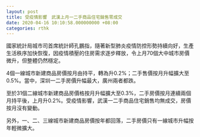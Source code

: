 ```yaml
---
layout: post
title: 受疫情影響　武漢上月一二手商品住宅銷售零成交
date: 2020-04-16 10:10:58.000000000 +08:00
categories: rthk
---
```


國家統計局城市司首席統計師孔鵬指，隨著新型肺炎疫情防控形勢持續向好，生產生活秩序加快恢復，因疫情積壓的住房需求逐步釋放，令上月70個大中城市房價微升，但整體仍然穩定。

4個一線城市新建商品房價按月由持平，轉為升0.2%；二手售價按月升幅擴大至0.5%。當中，深圳一二手房價升幅最大，廣州兩者都跌。

至於31個二線城市新建商品房價格按月升幅擴大至0.3%，二手房價按月連續兩個月持平後，上月升0.2%。受疫情影響，武漢一二手商品住宅銷售均無成交，房價按月沒有變動。

另外，一、二、三線城市新建商品房價按年都回落，二手房價只有一線城市升幅按年輕微擴大。
